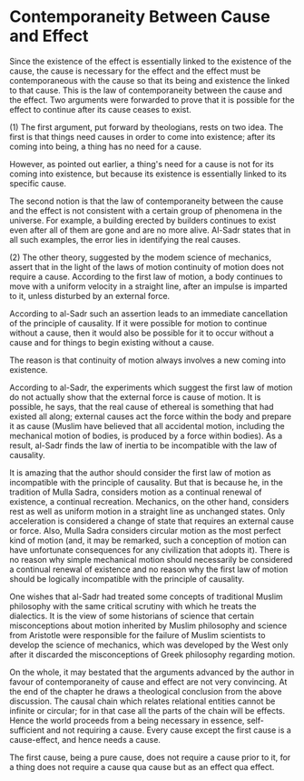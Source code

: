 Contemporaneity Between Cause and Effect
========================================

Since the existence of the effect is essentially linked to the
existence of the cause, the cause is necessary for the effect and the
effect must be contemporaneous with the cause so that its being and
existence the linked to that cause. This is the law of contemporaneity
between the cause and the effect. Two arguments were forwarded to prove
that it is possible for the effect to continue after its cause ceases to
exist.

(1) The first argument, put forward by theologians, rests on two idea.
The first is that things need causes in order to come into existence;
after its coming into being, a thing has no need for a cause.

However, as pointed out earlier, a thing's need for a cause is not for
its coming into existence, but because its existence is essentially
linked to its specific cause.

The second notion is that the law of contemporaneity between the cause
and the effect is not consistent with a certain group of phenomena in
the universe. For example, a building erected by builders continues to
exist even after all of them are gone and are no more alive. Al-Sadr
states that in all such examples, the error lies in identifying the real
causes.

(2) The other theory, suggested by the modem science of mechanics,
assert that in the light of the laws of motion continuity of motion does
not require a cause. According to the first law of motion, a body
continues to move with a uniform velocity in a straight line, after an
impulse is imparted to it, unless disturbed by an external force.

According to al-Sadr such an assertion leads to an immediate
cancellation of the principle of causality. If it were possible for
motion to continue without a cause, then it would also be possible for
it to occur without a cause and for things to begin existing without a
cause.

The reason is that continuity of motion always involves a new coming
into existence.

According to al-Sadr, the experiments which suggest the first law of
motion do not actually show that the external force is cause of motion.
It is possible, he says, that the real cause of ethereal is something
that had existed all along; external causes act the force within the
body and prepare it as cause (Muslim have believed that all accidental
motion, including the mechanical motion of bodies, is produced by a
force within bodies). As a result, al-Sadr finds the law of inertia to
be incompatible with the law of causality.

It is amazing that the author should consider the first law of motion
as incompatible with the principle of causality. But that is because he,
in the tradition of Mulla Sadra, considers motion as a continual renewal
of existence, a continual recreation. Mechanics, on the other hand,
considers rest as well as uniform motion in a straight line as unchanged
states. Only acceleration is considered a change of state that requires
an external cause or force. Also, Mulla Sadra considers circular motion
as the most perfect kind of motion (and, it may be remarked, such a
conception of motion can have unfortunate consequences for any
civilization that adopts it). There is no reason why simple mechanical
motion should necessarily be considered a continual renewal of existence
and no reason why the first law of motion should be logically
incompatible with the principle of causality.

One wishes that al-Sadr had treated some concepts of traditional Muslim
philosophy with the same critical scrutiny with which he treats the
dialectics. It is the view of some historians of science that certain
misconceptions about motion inherited by Muslim philosophy and science
from Aristotle were responsible for the failure of Muslim scientists to
develop the science of mechanics, which was developed by the West only
after it discarded the misconceptions of Greek philosophy regarding
motion.

On the whole, it may bestated that the arguments advanced by the author
in favour of contemporaneity of cause and effect are not very
convincing. At the end of the chapter he draws a theological conclusion
from the above discussion. The causal chain which relates relational
entities cannot be infinite or circular; for in that case all the parts
of the chain will be effects. Hence the world proceeds from a being
necessary in essence, self-sufficient and not requiring a cause. Every
cause except the first cause is a cause-effect, and hence needs a
cause.

The first cause, being a pure cause, does not require a cause prior to
it, for a thing does not require a cause qua cause but as an effect qua
effect.


